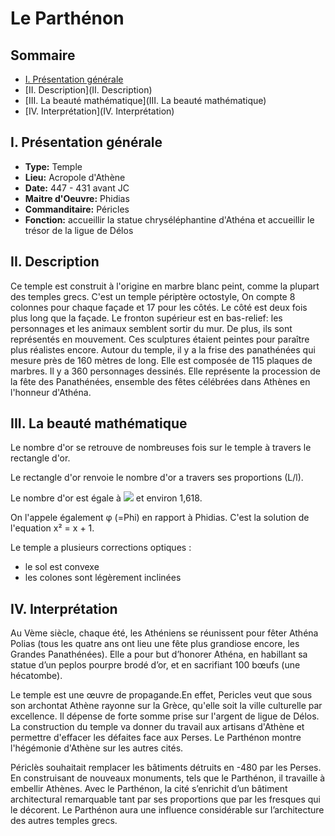 # Le Parthénon

## Sommaire
* [I. Présentation générale](I.-Présentation-générale)
* [II. Description](II. Description)
* [III. La beauté mathématique](III. La beauté mathématique)
* [IV. Interprétation](IV. Interprétation)

## I. Présentation générale

* **Type:** Temple
* **Lieu:** Acropole d'Athène
* **Date:** 447 - 431 avant JC
* **Maitre d'Oeuvre:** Phidias
* **Commanditaire:** Péricles
* **Fonction:** accueillir la statue chryséléphantine d'Athéna et accueillir le trésor de la ligue de Délos

## II. Description

Ce temple est construit à l'origine en marbre blanc peint, comme la plupart des temples grecs. C'est un temple périptère octostyle, On compte 8 colonnes pour chaque façade et 17 pour les côtés. Le côté est deux fois plus long que la façade. 
Le fronton supérieur est en bas-relief: les personnages et les animaux semblent sortir du mur. De plus, ils sont représentés en mouvement. Ces sculptures étaient peintes pour paraître plus réalistes encore. Autour du temple, il y a la frise des panathénées qui mesure près de 160 mètres de long. Elle est composée de 115 plaques de marbres. Il y a 360 personnages dessinés. Elle représente la procession de la fête des Panathénées, ensemble des fêtes célébrées dans Athènes en l'honneur d'Athéna.

## III. La beauté mathématique

Le nombre d'or se retrouve de nombreuses fois sur le temple à travers le rectangle d'or.

Le rectangle d'or renvoie le nombre d'or a travers ses proportions (L/l).

Le nombre d'or est égale à ![](https://upload.wikimedia.org/math/7/0/e/70e860be60f52ced1d2fd328d5fda675.png) et environ 1,618.

On l'appele également φ (=Phi) en rapport à Phidias.
C'est la solution de l'equation x² = x + 1.

Le temple a plusieurs corrections optiques :
* le sol est convexe
* les colones sont légèrement inclinées

## IV. Interprétation
Au Vème siècle, chaque été, les Athéniens se réunissent pour fêter Athéna Polias (tous les quatre ans ont lieu une fête plus grandiose encore, les Grandes Panathénées). Elle a pour but d’honorer Athéna, en habillant sa statue d’un peplos pourpre brodé d’or, et en sacrifiant 100 bœufs (une hécatombe).

Le temple est une œuvre de propagande.En effet, Pericles veut que sous son archontat Athène rayonne sur la Grèce, qu'elle soit la ville culturelle par excellence. Il dépense de forte somme prise sur l'argent de ligue de Délos. La construction du temple va donner du travail aux artisans d'Athène et permettre d'effacer les défaites face aux Perses. Le Parthénon montre l'hégémonie d'Athène sur les autres cités.

Périclès souhaitait remplacer les bâtiments détruits en -480 par les Perses. En construisant de nouveaux monuments, tels que le Parthénon, il travaille à embellir Athènes. Avec le Parthénon, la cité s’enrichit d’un bâtiment architectural remarquable tant par ses proportions que par les fresques qui le décorent. Le Parthénon aura une influence considérable sur l’architecture des autres temples grecs.
